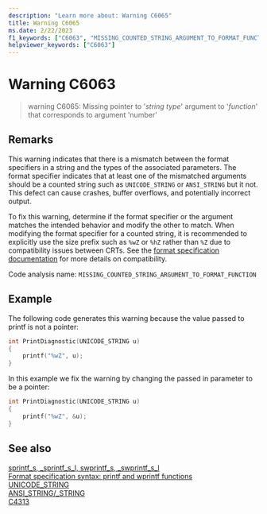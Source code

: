 ```yaml
---
description: "Learn more about: Warning C6065"
title: Warning C6065
ms.date: 2/22/2023
f1_keywords: ["C6063", "MISSING_COUNTED_STRING_ARGUMENT_TO_FORMAT_FUNCTION", "__MISSING_COUNTED_STRING_ARGUMENT_TO_FORMAT_FUNCTION"]
helpviewer_keywords: ["C6063"]
---
```

# Warning C6063

> warning C6065: Missing pointer to '*string type*' argument to '*function*' that corresponds to argument 'number'

## Remarks

This warning indicates that there is a mismatch between the format specifiers in a string and the types of the associated parameters. The format specifier indicates that at least one of the mismatched arguments should be a counted string such as `UNICODE_STRING` or `ANSI_STRING` but it not. This defect can cause crashes, buffer overflows, and potentially incorrect output.

To fix this warning, determine if the format specifier or the argument matches the intended behavior and modify the other to match. When modifying the format specifier for a counted string, it is recommended to explicitly use the size prefix such as `%wZ` or `%hZ` rather than `%Z` due to compatibility issues between CRTs. See the [format specification documentation](../c-runtime-library/format-specification-syntax-printf-and-wprintf-functions) for more details on compatibility.

Code analysis name: `MISSING_COUNTED_STRING_ARGUMENT_TO_FORMAT_FUNCTION`

## Example

The following code generates this warning because the value passed to printf is not a pointer:

```cpp
int PrintDiagnostic(UNICODE_STRING u)
{
    printf("%wZ", u);
}
```

In this example we fix the warning by changing the passed in parameter to be a pointer:

```cpp
int PrintDiagnostic(UNICODE_STRING u)
{
    printf("%wZ", &u);
}
```

## See also

[sprintf_s, _sprintf_s_l, swprintf_s, _swprintf_s_l](../c-runtime-library/reference/sprintf-s-sprintf-s-l-swprintf-s-swprintf-s-l.md)\
[Format specification syntax: printf and wprintf functions](../c-runtime-library/format-specification-syntax-printf-and-wprintf-functions)\
[UNICODE_STRING](/windows/win32/api/ntdef/ns-ntdef-_unicode_string.md)\
[ANSI_STRING/_STRING](/windows/win32/api/ntdef/ns-ntdef-string.md)\
[C4313](../error-messages/compiler-warnings/C4313.md)
